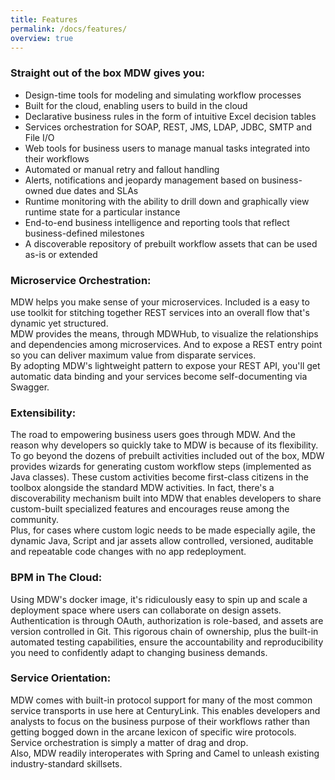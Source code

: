 ```yaml
---
title: Features
permalink: /docs/features/
overview: true
---
```


### Straight out of the box MDW gives you:

- Design-time tools for modeling and simulating workflow processes
- Built for the cloud, enabling users to build in the cloud
- Declarative business rules in the form of intuitive Excel decision tables
- Services orchestration for SOAP, REST, JMS, LDAP, JDBC, SMTP and File I/O
- Web tools for business users to manage manual tasks integrated into their workflows
- Automated or manual retry and fallout handling
- Alerts, notifications and jeopardy management based on business-owned due dates and SLAs 
- Runtime monitoring with the ability to drill down and graphically view runtime state for a particular instance
- End-to-end business intelligence and reporting tools that reflect business-defined milestones
- A discoverable repository of prebuilt workflow assets that can be used as-is or extended 

### Microservice Orchestration:
MDW helps you make sense of your microservices.
Included is a easy to use toolkit for stitching together REST services into an overall flow that's dynamic yet structured.  
MDW provides the means, through MDWHub, to visualize the relationships and dependencies among microservices.
And to expose a REST entry point so you can deliver maximum value from disparate services.  
By adopting MDW's lightweight pattern to expose your REST API,
you'll get automatic data binding and your services become self-documenting via Swagger.

### Extensibility:
The road to empowering business users goes through MDW.
And the reason why developers so quickly take to MDW is because of its flexibility.
To go beyond the dozens of prebuilt activities included out of the box, MDW provides 
wizards for generating custom workflow steps (implemented as Java classes).
These custom activities become first-class citizens in the toolbox alongside the standard MDW activities.
In fact, there's a discoverability mechanism built into MDW that enables developers to share custom-built
specialized features and encourages reuse among the community.  
Plus, for cases where custom logic needs to be made especially agile, the dynamic Java, Script and jar assets 
allow controlled, versioned, auditable and repeatable code changes with no app redeployment. 

### BPM in The Cloud:
Using MDW's docker image, it's ridiculously easy to spin up and scale a deployment space 
where users can collaborate on design assets. Authentication is through OAuth, authorization is role-based, 
and assets are version controlled in Git.  This rigorous chain of ownership, plus the built-in automated testing 
capabilities, ensure the accountability and reproducibility you need to confidently adapt to changing business demands.
 
### Service Orientation: 
MDW comes with built-in protocol support for many of the most common service transports in use here at CenturyLink.
This enables developers and analysts to focus on the business purpose of their workflows rather than getting bogged down 
in the arcane lexicon of specific wire protocols.  Service orchestration is simply a matter of drag and drop.  
Also, MDW readily interoperates with Spring and Camel to unleash existing industry-standard skillsets. 
 
 
